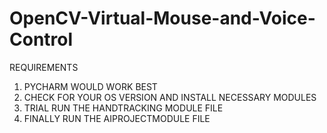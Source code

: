 # OpenCV-Virtual-Mouse-and-Voice-Control

REQUIREMENTS
1. PYCHARM WOULD WORK BEST 
2. CHECK FOR YOUR OS VERSION AND INSTALL NECESSARY MODULES 
3. TRIAL RUN THE HANDTRACKING MODULE FILE 
4. FINALLY RUN THE AIPROJECTMODULE FILE 
